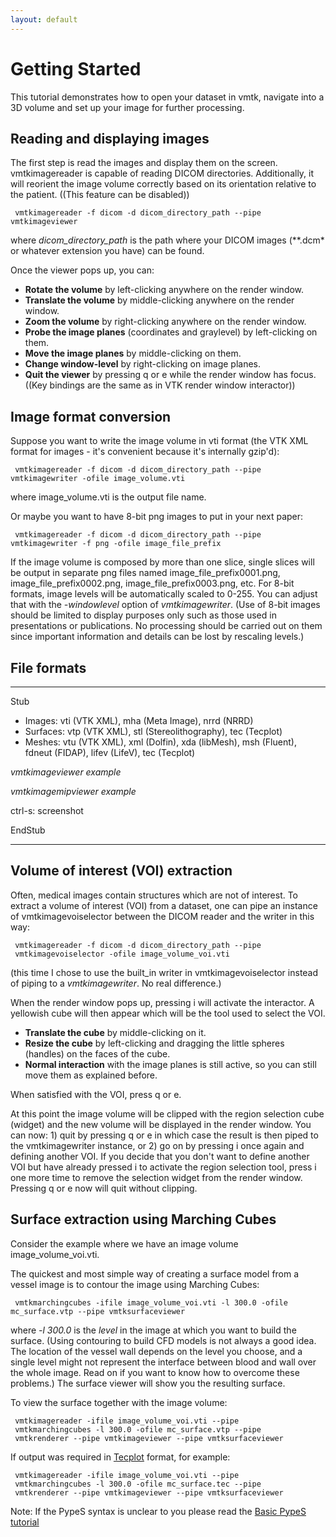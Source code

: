 ```yaml
---
layout: default
---
```


Getting Started
===============

This tutorial demonstrates how to open your dataset in vmtk, navigate into a 3D volume and set up your image for further processing.

## Reading and displaying images

The first step is read the images and display them on the screen. vmtkimagereader is capable of reading DICOM directories. Additionally, it will reorient the image volume correctly based on its orientation relative to the patient. ((This feature can be disabled))

     vmtkimagereader -f dicom -d dicom_directory_path --pipe vmtkimageviewer

where *dicom_directory_path* is the path where your DICOM images (**.dcm* or whatever extension you have) can be found.

Once the viewer pops up, you can:

+ **Rotate the volume** by left-clicking anywhere on the render window.
+ **Translate the volume** by middle-clicking anywhere on the render window.
+ **Zoom the volume** by right-clicking anywhere on the render window.
+ **Probe the image planes** (coordinates and graylevel) by left-clicking on them.
+ **Move the image planes** by middle-clicking on them.
+ **Change window-level** by right-clicking on image planes.
+ **Quit the viewer** by pressing q or e while the render window has focus. ((Key bindings are the same as in VTK render window interactor)) 

## Image format conversion

Suppose you want to write the image volume in vti format (the VTK XML format for images - it's convenient because it's internally gzip'd):

     vmtkimagereader -f dicom -d dicom_directory_path --pipe vmtkimagewriter -ofile image_volume.vti

where image_volume.vti is the output file name.

Or maybe you want to have 8-bit png images to put in your next paper:

     vmtkimagereader -f dicom -d dicom_directory_path --pipe vmtkimagewriter -f png -ofile image_file_prefix

If the image volume is composed by more than one slice, single slices will be output in separate png files named image_file_prefix0001.png, image_file_prefix0002.png, image_file_prefix0003.png, etc. For 8-bit formats, image levels will be automatically scaled to 0-255. You can adjust that with the *-windowlevel* option of *vmtkimagewriter*. (Use of 8-bit images should be limited to display purposes only such as those used in presentations or publications. No processing should be carried out on them since important information and details can be lost by rescaling levels.) 

## File formats
---

Stub

+ Images: vti (VTK XML), mha (Meta Image), nrrd (NRRD)
+ Surfaces: vtp (VTK XML), stl (Stereolithography), tec (Tecplot)
+ Meshes: vtu (VTK XML), xml (Dolfin), xda (libMesh), msh (Fluent), fdneut (FIDAP), lifev (LifeV), tec (Tecplot) 

*vmtkimageviewer example*

*vmtkimagemipviewer example*

ctrl-s: screenshot

EndStub

---

## Volume of interest (VOI) extraction

Often, medical images contain structures which are not of interest. To extract a volume of interest (VOI) from a dataset, one can pipe an instance of vmtkimagevoiselector between the DICOM reader and the writer in this way:

     vmtkimagereader -f dicom -d dicom_directory_path --pipe 
     vmtkimagevoiselector -ofile image_volume_voi.vti

(this time I chose to use the built_in writer in vmtkimagevoiselector instead of piping to a *vmtkimagewriter*. No real difference.)

When the render window pops up, pressing i will activate the interactor. A yellowish cube will then appear which will be the tool used to select the VOI.

+ **Translate the cube** by middle-clicking on it.
+ **Resize the cube** by left-clicking and dragging the little spheres (handles) on the faces of the cube.
+ **Normal interaction** with the image planes is still active, so you can still move them as explained before.

When satisfied with the VOI, press q or e.

At this point the image volume will be clipped with the region selection cube (widget) and the new volume will be displayed in the render window. You can now: 1) quit by pressing q or e in which case the result is then piped to the vmtkimagewriter instance, or 2) go on by pressing i once again and defining another VOI. If you decide that you don't want to define another VOI but have already pressed i to activate the region selection tool, press i one more time to remove the selection widget from the render window. Pressing q or e now will quit without clipping.

## Surface extraction using Marching Cubes

Consider the example where we have an image volume image_volume_voi.vti.

The quickest and most simple way of creating a surface model from a vessel image is to contour the image using Marching Cubes:

     vmtkmarchingcubes -ifile image_volume_voi.vti -l 300.0 -ofile mc_surface.vtp --pipe vmtksurfaceviewer 

where *-l 300.0* is the *level* in the image at which you want to build the surface. (Using contouring to build CFD models is not always a good idea. The location of the vessel wall depends on the level you choose, and a single level might not represent the interface between blood and wall over the whole image. Read on if you want to know how to overcome these problems.) The surface viewer will show you the resulting surface.

To view the surface together with the image volume:

     vmtkimagereader -ifile image_volume_voi.vti --pipe
     vmtkmarchingcubes -l 300.0 -ofile mc_surface.vtp --pipe
     vmtkrenderer --pipe vmtkimageviewer --pipe vmtksurfaceviewer

If output was required in [Tecplot](http://www.tecplot.com/) format, for example:

     vmtkimagereader -ifile image_volume_voi.vti --pipe
     vmtkmarchingcubes -l 300.0 -ofile mc_surface.tec --pipe
     vmtkrenderer --pipe vmtkimageviewer --pipe vmtksurfaceviewer

Note: If the PypeS syntax is unclear to you please read the [Basic PypeS tutorial](http://www.vmtk.org/Tutorials/PypesBasic)
